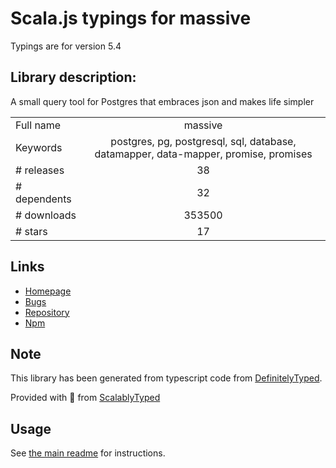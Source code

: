 
# Scala.js typings for massive

Typings are for version 5.4

## Library description:
A small query tool for Postgres that embraces json and makes life simpler

|                    |                 |
| ------------------ | :-------------: |
| Full name          | massive |
| Keywords           | postgres, pg, postgresql, sql, database, datamapper, data-mapper, promise, promises |
| # releases         | 38 |
| # dependents       | 32 |
| # downloads        | 353500 |
| # stars            | 17 |

## Links
- [Homepage](https://massivejs.org)
- [Bugs](https://gitlab.com/dmfay/massive-js/issues)
- [Repository](https://gitlab.com/dmfay/massive-js)
- [Npm](https://www.npmjs.com/package/massive)
    


## Note
This library has been generated from typescript code from [DefinitelyTyped](https://definitelytyped.org).

Provided with :purple_heart: from [ScalablyTyped](https://github.com/oyvindberg/ScalablyTyped)

## Usage
See [the main readme](../../readme.md) for instructions.


